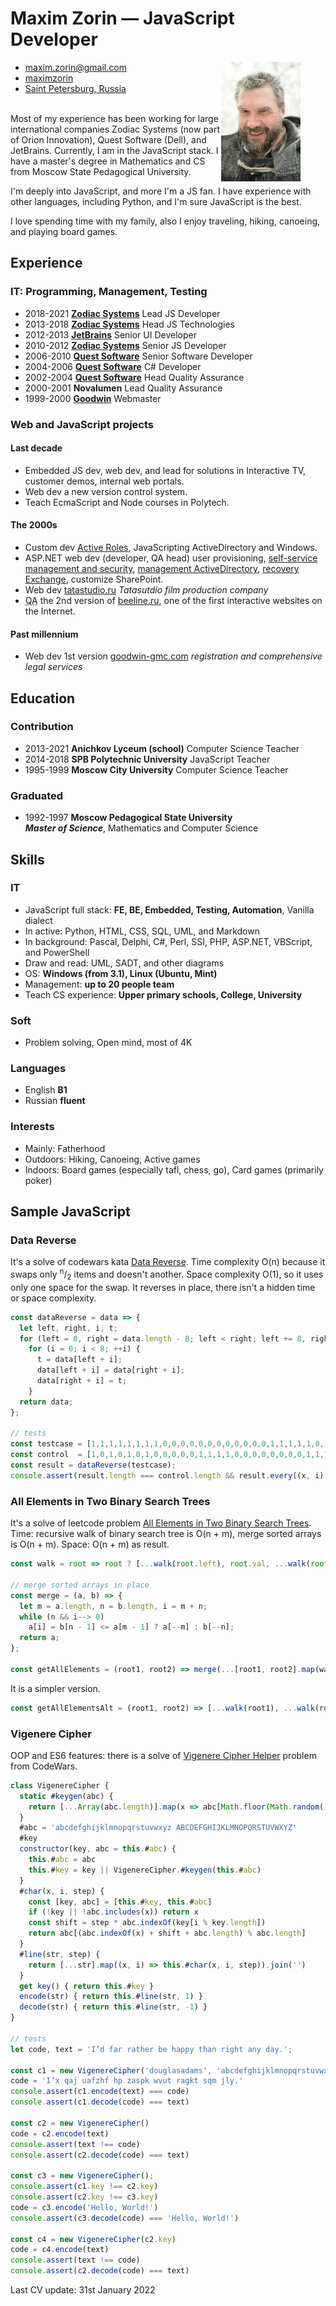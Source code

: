 # Maxim Zorin — **JavaScript Developer**

<figure class="photo"><img src="assets/mxn42-photo.jpg" alt="Maxim Zorin in winter" width="30%" align="right"></figure>

<aside data-toc-label="Contacts" data-toc-icon="bxs-user-detail">
<ul class="contacts">
<li><i class="bx bx-envelope"></i> <a href="mailto:maxim.zorin@gmail.com">maxim.zorin@gmail.com</a></li>
<li><i class="bx bxl-linkedin"></i> <a href="https://www.linkedin.com/in/maximzorin/">maximzorin</a></li>
<li><i class="bx bxs-map"></i> <a href="https://www.google.com/maps/place/St+Petersburg/">Saint Petersburg, Russia</a></li>
</ul>
</aside>

<a data-toc-label="About" data-toc-icon="bx-message-square-detail"></a>
\
Most of my experience has been working for large international companies Zodiac Systems (now part of Orion Innovation), Quest Software (Dell), and JetBrains. Currently, I am in the JavaScript stack. I have a master's degree in Mathematics and CS from Moscow State Pedagogical University.

I'm deeply into JavaScript, and more I'm a JS fan. I have experience with other languages, including Python, and I'm sure JavaScript is the best.  

I love spending time with my family, also I enjoy traveling, hiking, canoeing, and playing board games.

<a data-toc-label="Experience" data-toc-icon="bx-history"></a>

## Experience

### IT: Programming, Management, Testing

- 2018-2021 **[Zodiac Systems](//zodiacsystems.com)** Lead JS Developer
- 2013-2018 **[Zodiac Systems](//zodiacsystems.com)** Head JS Technologies
- 2012-2013 **[JetBrains](//jetbrains.com)** Senior UI Developer
- 2010-2012 **[Zodiac Systems](//zodiacsystems.com)** Senior JS Developer
- 2006-2010 **[Quest Software](//quest.com)** Senior Software Developer
- 2004-2006 **[Quest Software](//quest.com)** C# Developer
- 2002-2004 **[Quest Software](//quest.com)** Head Quality Assurance
- 2000-2001 **Novalumen** Lead Quality Assurance
- 1999-2000 **[Goodwin](//goodwin-gmc.com)** Webmaster

<a data-toc-label="Projects" data-toc-icon="bx-code-alt"></a>

### Web and JavaScript projects

#### Last decade

- Embedded JS dev, web dev, and lead for solutions in Interactive TV, customer demos, internal web portals.
- Web dev a new version control system.
- Teach EcmaScript and Node courses in Polytech.

#### The 2000s

- Custom dev [Active Roles](https://www.oneidentity.com/products/active-roles/), JavaScripting ActiveDirectory and Windows.
- ASP<span>.</span>NET web dev (developer, QA head) user provisioning, [self-service management and security](https://www.oneidentity.com/products/password-manager/), [management ActiveDirectory](https://www.quest.com/products/recovery-manager-for-active-directory/), [recovery Exchange](https://www.quest.com/products/recovery-manager-for-exchange/), customize SharePoint.
- Web dev [tatastudio.ru](//www.tatastudio.ru/) _Tatasutdio film production company_
- <abbr title="Quality Assurance">QA</abbr> the 2nd version of [beeline.ru](//beeline.ru), one of the first interactive websites on the Internet.

#### Past millennium

- Web dev 1st version [goodwin-gmc.com](//goodwin-gmc.com/) _registration and comprehensive legal services_

<a data-toc-label="Education" data-toc-icon="bxs-graduation"></a>

## Education

### Contribution

- 2013-2021 **Anichkov Lyceum (school)** Computer Science Teacher
- 2014-2018 **SPB Polytechnic University** JavaScript Teacher
- 1995-1999 **Moscow City University** Computer Science Teacher

### Graduated

- 1992-1997 **Moscow Pedagogical State University** \
_**Master of Science**_, Mathematics and Computer Science

<a data-toc-label="Skills" data-toc-icon="bx-cog"></a>

## Skills

### IT

- JavaScript full stack: **FE, BE, Embedded, Testing, Automation**, Vanilla dialect
- In active: Python, HTML, CSS, SQL, UML, and Markdown
- In background: Pascal, Delphi, C#, Perl, SSI, PHP, ASP<span>.</span>NET, VBScript, and PowerShell
- Draw and read: UML, SADT, and other diagrams
- OS: **Windows (from 3.1), Linux (Ubuntu, Mint)**
- Management: **up to 20 people team**
- Teach CS experience: **Upper primary schools, College, University**

### Soft

- Problem solving, Open mind, most of 4K

### Languages

- English **B1**
- Russian **fluent**

### Interests

- Mainly: Fatherhood
- Outdoors: Hiking, Canoeing, Active games
- Indoors: Board games (especially tafl, chess, go), Сard games (primarily poker)

<a data-toc-label="Sample" data-toc-icon="bxl-javascript"></a>

## Sample JavaScript

### Data Reverse

It's a solve of codewars kata [Data Reverse](https://www.codewars.com/kata/569d488d61b812a0f7000015). Time complexity O(n) because it swaps only <sup>n</sup>/<sub>2</sub> items and doesn't another. Space complexity O(1), so it uses only one space for the swap. It reverses in place, there isn't a hidden time or space complexity.

```javascript
const dataReverse = data => {
  let left, right, i, t;
  for (left = 0, right = data.length - 8; left < right; left += 8, right -= 8)
    for (i = 0; i < 8; ++i) {
      t = data[left + i];
      data[left + i] = data[right + i];
      data[right + i] = t;
    }
  return data;
};

// tests
const testcase = [1,1,1,1,1,1,1,1,0,0,0,0,0,0,0,0,0,0,0,0,1,1,1,1,1,0,1,0,1,0,1,0];
const control  = [1,0,1,0,1,0,1,0,0,0,0,0,1,1,1,1,0,0,0,0,0,0,0,0,1,1,1,1,1,1,1,1];
const result = dataReverse(testcase);
console.assert(result.length === control.length && result.every((x, i) => x === control[i]));
```

### All Elements in Two Binary Search Trees

It's a solve of leetcode problem [All Elements in Two Binary Search Trees](https://leetcode.com/problems/all-elements-in-two-binary-search-trees).
Time: recursive walk of binary search tree is O(n + m), merge sorted arrays is O(n + m). Space: O(n + m) as result.

```js
const walk = root => root ? [...walk(root.left), root.val, ...walk(root.right)] : [];

// merge sorted arrays in place
const merge = (a, b) => {
  let m = a.length, n = b.length, i = m + n;
  while (n && i--> 0)
    a[i] = b[n - 1] <= a[m - 1] ? a[--m] : b[--n];
  return a;
};

const getAllElements = (root1, root2) => merge(...[root1, root2].map(walk));
```

It is a simpler version.

```js
const getAllElementsAlt = (root1, root2) => [...walk(root1), ...walk(root2)].sort((a, b) => a - b);
```

### Vigenere Cipher

OOP and ES6 features: there is a solve of [Vigenere Cipher Helper](https://www.codewars.com/kata/52d1bd3694d26f8d6e0000d3) problem from CodeWars.

```javascript
class VigenereCipher {
  static #keygen(abc) {
    return [...Array(abc.length)].map(x => abc[Math.floor(Math.random() * abc.length)]).join('')
  }
  #abc = 'abcdefghijklmnopqrstuvwxyz ABCDEFGHIJKLMNOPQRSTUVWXYZ'
  #key
  constructor(key, abc = this.#abc) {
    this.#abc = abc
    this.#key = key || VigenereCipher.#keygen(this.#abc)
  }
  #char(x, i, step) {
    const [key, abc] = [this.#key, this.#abc]
    if (!key || !abc.includes(x)) return x
    const shift = step * abc.indexOf(key[i % key.length])
    return abc[(abc.indexOf(x) + shift + abc.length) % abc.length]
  }
  #line(str, step) {
    return [...str].map((x, i) => this.#char(x, i, step)).join('')
  }
  get key() { return this.#key }
  encode(str) { return this.#line(str, 1) }
  decode(str) { return this.#line(str, -1) }
}

// tests
let code, text = 'I’d far rather be happy than right any day.';

const c1 = new VigenereCipher('douglasadams', 'abcdefghijklmnopqrstuvwxyz')
code = 'I’x qaj uafzhf hp zaspk wvut ragkt sqm jly.'
console.assert(c1.encode(text) === code)
console.assert(c1.decode(code) === text)

const c2 = new VigenereCipher()
code = c2.encode(text)
console.assert(text !== code)
console.assert(c2.decode(code) === text)

const c3 = new VigenereCipher();
console.assert(c1.key !== c2.key)
console.assert(c2.key !== c3.key)
code = c3.encode('Hello, World!')
console.assert(c3.decode(code) === 'Hello, World!')

const c4 = new VigenereCipher(c2.key)
code = c4.encode(text)
console.assert(text !== code)
console.assert(c2.decode(code) === text)
```

<aside class="last-update">
  Last CV update: <time datetime="2022-01-31">31st January 2022</time>
</aside>
